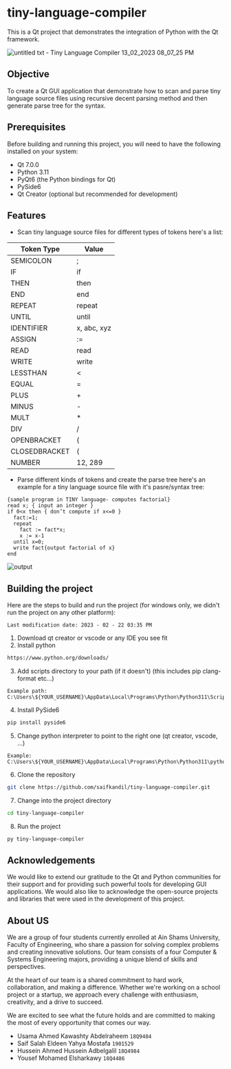 # tiny-language-compiler

This is a Qt project that demonstrates the integration of Python with the Qt framework.

![untitled txt - Tiny Language Compiler 13_02_2023 08_07_25 PM](https://user-images.githubusercontent.com/74428638/218539675-306a2e0a-9574-4bb5-b95e-1bf0ba6bd312.png)

## Objective

To create a Qt GUI application that demonstrate how to scan and parse tiny language source files using recursive decent parsing method and then generate parse tree for the syntax.

## Prerequisites

Before building and running this project, you will need to have the following installed on your system:

- Qt 7.0.0
- Python 3.11
- PyQt6 (the Python bindings for Qt)
- PySide6
- Qt Creator (optional but recommended for development)

## Features

- Scan tiny language source files for different types of tokens here's a list:

| Token Type    | Value         |
| ------------- | ------------- |
| SEMICOLON     |      ;        |
| IF            |      if       |
| THEN          |     then      |
| END           | end           |
| REPEAT        | repeat        |
| UNTIL         | until         |
| IDENTIFIER    | x, abc, xyz   |
| ASSIGN        | :=            |
| READ          | read          |
| WRITE         | write         |
| LESSTHAN      | <             |
| EQUAL         | =             |
| PLUS          | +             |
| MINUS         | -             |
| MULT          | *             |
| DIV           | /             |
| OPENBRACKET   | (             |
| CLOSEDBRACKET | (             |
| NUMBER        | 12, 289       |

- Parse different kinds of tokens and create the parse tree here's an example for a tiny language source file with it's pasre/syntax tree:
```
{sample program in TINY language- computes factorial}
read x; { input an integer }
if 0<x then { don’t compute if x<=0 }
  fact:=1;
  repeat
    fact := fact*x;
    x := x-1
  until x=0;
  write fact{output factorial of x}
end
```
![output](https://user-images.githubusercontent.com/74428638/209871795-8f308d82-aeb8-4b91-8099-0ba3cba14ea2.png)

## Building the project

Here are the steps to build and run the project (for windows only, we didn't run the project on any other platform):

```
Last modification date: 2023 - 02 - 22 03:35 PM
```
1. Download qt creator or vscode or any IDE you see fit
2. Install python
```bash
https://www.python.org/downloads/
```
3. Add scripts directory to your path (if it doesn't) (this includes pip clang-format etc...)
```
Example path: C:\Users\${YOUR_USERNAME}\AppData\Local\Programs\Python\Python311\Scripts
```
4. Install PySide6
```bash
pip install pyside6
```
5. Change python interpreter to point to the right one (qt creator, vscode, ...)
```
Example: C:\Users\${YOUR_USERNAME}\AppData\Local\Programs\Python\Python311\python.exe
```
6. Clone the repository
```bash
git clone https://github.com/saifkandil/tiny-language-compiler.git
```
7. Change into the project directory
```bash
cd tiny-language-compiler
```
8. Run the project
```bash
py tiny-language-compiler
```

## Acknowledgements

We would like to extend our gratitude to the Qt and Python communities for their support and for providing such powerful tools for developing GUI applications. We would also like to acknowledge the open-source projects and libraries that were used in the development of this project.

## About US

We are a group of four students currently enrolled at Ain Shams University, Faculty of Engineering, who share a passion for solving complex problems and creating innovative solutions. Our team consists of a four Computer & Systems Engineering majors, providing a unique blend of skills and perspectives.

At the heart of our team is a shared commitment to hard work, collaboration, and making a difference. Whether we're working on a school project or a startup, we approach every challenge with enthusiasm, creativity, and a drive to succeed.

We are excited to see what the future holds and are committed to making the most of every opportunity that comes our way.

- Usama Ahmed Kawashty Abdelraheem ``18Q9484``
- Saif Salah Eldeen Yahya Mostafa ``1901529``
- Hussein Ahmed Hussein Adbelgalil ``18Q4984``
- Yousef Mohamed Elsharkawy ``18Q4486``
